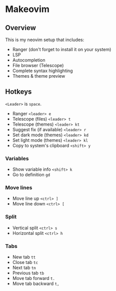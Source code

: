 # Makeovim

## Overview

This is my neovim setup that includes:

- Ranger (don't forget to install it on your system)
- LSP
- Autocompletion
- File browser (Telescope)
- Complete syntax highlighting
- Themes & theme preview

## Hotkeys

`<Leader>` is `space`.

- Ranger `<leader> e`
- Telescope (files) `<leader> t`
- Telescope (themes) `<leader> kt`
- Suggest fix (if available) `<leader> r`
- Set dark mode (themes) `<leader> kd`
- Set light mode (themes) `<leader> kl`
- Copy to system's clipboard `<shift> y`

### Variables

- Show variable info `<shift> k`
- Go to definition `gd`

### Move lines

- Move line up `<ctrl> ]`
- Move line down `<ctrl> [`

### Split

- Vertical split `<ctrl> s`
- Horizontal split `<ctrl> h`

### Tabs

- New tab `tt`
- Close tab `tc`
- Next tab `tn`
- Previous tab `tb`
- Move tab forward `t.`
- Move tab backward `t,`
